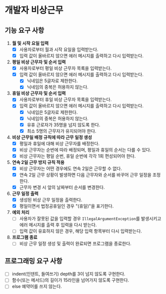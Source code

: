 # 개발자 비상근무
## 기능 요구 사항
1. **월 및 시작 요일 입력**
    - [X] 사용자로부터 월과 시작 요일을 입력받는다.
    - [X] 입력 값이 올바르지 않으면 에러 메시지를 출력하고 다시 입력받는다.

2. **평일 비상 근무자 및 순서 입력**
    - [X] 사용자로부터 평일 비상 근무자 목록을 입력받는다.
    - [X] 입력 값이 올바르지 않으면 에러 메시지를 출력하고 다시 입력받는다.
      - [X] 닉네임은 5글자로 제한한다.
      - [X] 닉네임의 중복은 허용하지 않는다.

3. **휴일 비상 근무자 및 순서 입력**
    - [X] 사용자로부터 휴일 비상 근무자 목록을 입력받는다.
    - [X] 입력 값이 올바르지 않으면 에러 메시지를 출력하고 다시 입력받는다.
      - [X] 닉네임은 5글자로 제한한다.
      - [X] 닉네임의 중복은 허용하지 않는다.
      - [X] 유휴 근로자가 35명을 넘지 않도록 한다.
      - [X] 최소 5명의 근무자가 유지되어야 한다.

4. **비상 근무일 배정 규칙에 따라 근무 일정 생성**
    - [X] 평일과 휴일에 대해 비상 근무자를 배정한다.
    - [X] 비상 근무자는 순번에 따라 배정되며, 평일과 휴일의 순서는 다를 수 있다.
    - [X] 비상 근무자는 평일 순번, 휴일 순번에 각각 1회 편성되어야 한다.

5. **연속 2일 근무 방지 규칙 적용**
    - [X] 비상 근무자는 어떤 경우에도 연속 2일은 근무할 수 없다.
    - [X] 연속 2일 근무 상황이 발생하면 다음 근무자와 순서를 바꾸어 근무 일정을 조정한다.
    - [X] 근무자 변경 시 앞의 날짜부터 순서를 변경한다.

6. **근무 일정 출력**
    - [X] 생성된 비상 근무 일정을 출력한다.
    - [X] 평일이면서 법정공휴일인 경우 "(휴일)"을 표기한다.

7. **예외 처리**
    - [ ] 사용자가 잘못된 값을 입력할 경우 `IllegalArgumentException`를 발생시키고 에러 메시지를 출력 후 입력을 다시 받는다.
    - [ ] 입력 값이 유효하지 않은 경우, 해당 입력 항목부터 다시 입력받는다.

8. **프로그램 종료**
    - [ ] 비상 근무 일정 생성 및 출력이 완료되면 프로그램을 종료한다.

## 프로그래밍 요구 사항
- [ ] indent(인덴트, 들여쓰기) depth를 3이 넘지 않도록 구현한다.
- [ ] 함수(또는 메서드)의 길이가 15라인을 넘어가지 않도록 구현한다.
- [ ] else 예약어를 쓰지 않는다.